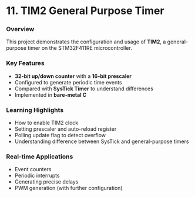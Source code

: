 # 11. TIM2 General Purpose Timer

### Overview
This project demonstrates the configuration and usage of **TIM2**, a general-purpose timer on the STM32F411RE microcontroller.

### Key Features
- **32-bit up/down counter** with a **16-bit prescaler**
- Configured to generate periodic time events
- Compared with **SysTick Timer** to understand differences
- Implemented in **bare-metal C** 

### Learning Highlights
- How to enable TIM2 clock
- Setting prescaler and auto-reload register
- Polling update flag to detect overflow
- Understanding difference between SysTick and general-purpose timers

### Real-time Applications
- Event counters
- Periodic interrupts
- Generating precise delays
- PWM generation (with further configuration)
